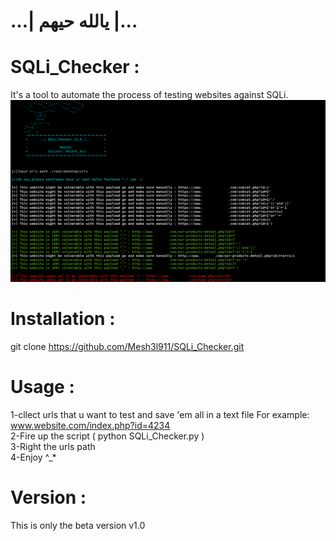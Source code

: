 # ...| يالله حيهم |...

# SQLi_Checker :
It's a tool to automate the process of testing websites against SQLi.
![](SQLi_CheckerCode11.png)

# Installation :
git clone https://github.com/Mesh3l911/SQLi_Checker.git

# Usage :
1-cllect urls that u want to test and save 'em all in a text file For example: www.website.com/index.php?id=4234 <br>
2-Fire up the script ( python SQLi_Checker.py )<br>
3-Right the urls path<br>
4-Enjoy ^_*<br>

# Version :
This is only the beta version v1.0

